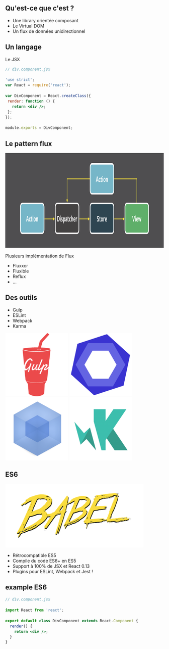 ## Qu'est-ce que c'est ?
* Une library orientée composant <!-- .element: class="fragment" -->
* Le Virtual DOM <!-- .element: class="fragment" -->
* Un flux de données unidirectionnel <!-- .element: class="fragment" -->



## Un langage
Le JSX



```jsx
// div.component.jsx

'use strict';
var React = require('react');

var DivComponent = React.createClass({
 render: function () {
   return <div />;
 };
});

module.exports = DivComponent;
```



## Le pattern flux
<img src="img/flux-simple.png" style="background-color: white; height: 300px;">



Plusieurs implémentation de Flux

* Fluxxor
* Fluxible
* Reflux
* ...



## Des outils
* Gulp
* ESLint
* Webpack
* Karma

<img src="img/gulp.png" style="background-color: white; height: 200px;">
<img src="img/eslint.png" style="background-color: white; height: 200px;">
<img src="img/webpack.png" style="background-color: white; height: 200px;">
<img src="img/karma.png" style="background-color: white; height: 200px;">



## ES6
<img src="img/babel.png" style="background-color: white; height: 200px;">

* Rétrocompatible ES5
* Compile du code ES6+ en ES5
* Support à 100% de JSX et React 0.13
* Plugins pour ESLint, Webpack et Jest !




## example ES6
```jsx
// div.component.jsx

import React from 'react';

export default class DivComponent extends React.Component {
  render() {
    return <div />;
  }
}
```
